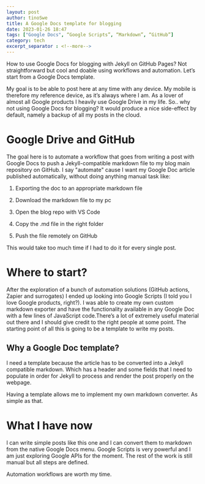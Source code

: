 ```yaml
---
layout: post
author: tinoSwe
title: A Google Docs template for blogging
date: 2023-01-26 18:47
tags: ["Google Docs", “Google Scripts”, “Markdown”, “GitHub”]
category: tech
excerpt_separator : <!--more-->
---
```



 How to use Google Docs for blogging with Jekyll on GitHub Pages? Not straightforward but cool and doable using workflows and automation. Let’s start from a Google Docs template. 
<!--more-->

My goal is to be able to post here at any time with any device. My mobile is therefore my reference device, as it’s always where I am. As a lover of almost all Google products I heavily use Google Drive in my life. So.. why not using Google Docs for blogging? It would produce a nice side-effect by default, namely a backup of all my posts in the cloud. 

Google Drive and GitHub
=======================

The goal here is to automate a workflow that goes from writing a post with Google Docs to push a Jekyll-compatible markdown file to my blog main repository on GitHub. I say "automate" cause I want my Google Doc article published automatically, without doing anything manual task like: 

1. Exporting the doc to an appropriate markdown file

2. Download the markdown file to my pc

3. Open the blog repo with VS Code 

4. Copy the .md file in the right folder

5. Push the file remotely on GitHub 

This would take too much time if I had to do it for every single post. 

Where to start?
===============

After the exploration of a bunch of automation solutions (GitHub actions, Zapier and surrogates) I ended up looking into Google Scripts (I told you I love Google products, right?). I was able to create my own custom markdown exporter and have the functionality available in any Google Doc with a few lines of JavaScript code.There’s a lot of extremely useful material out there and I should give credit to the right people at some point. The starting point of all this is going to be a template to write my posts. 

Why a Google Doc template?
--------------------------

I need a template because the article has to be converted into a Jekyll compatible markdown. Which has a header and some fields that I need to populate in order for Jekyll to process and render the post properly on the webpage.

Having a template allows me to implement my own markdown converter. As simple as that.

What I have now
===============

I can write simple posts like this one and I can convert them to markdown from the native Google Docs menu. Google Scripts is very powerful and I am just exploring Google APIs for the moment. The rest of the work is still manual but all steps are defined.

Automation workflows are worth my time.


